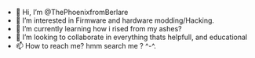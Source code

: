 - 👋 Hi, I’m @ThePhoenixfromBerlare
- 👀 I’m interested in Firmware and hardware modding/Hacking.
- 🌱 I’m currently learning how i rised from my ashes?
- 💞️ I’m looking to collaborate in everything thats helpfull, and educational 
- 📫 How to reach me? hmm search me ? ^-^.

<!---
ThePhoenixfromBerlare/ThePhoenixfromBerlare is a ✨ special ✨ repository because its `README.md` (this file) appears on your GitHub profile.
You can click the Preview link to take a look at your changes.
--->
